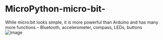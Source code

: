 # MicroPython-micro-bit-
 While micro:bit looks simple, it is more powerful than Arduino and has many more functions – Bluetooth, accelerometer, compass, LEDs, buttons 
![image](https://github.com/PrabhaWijera/MicroPython-micro-bit-/assets/106425954/7dbe148c-80bf-44c6-8a2d-fd5d0220d718)
